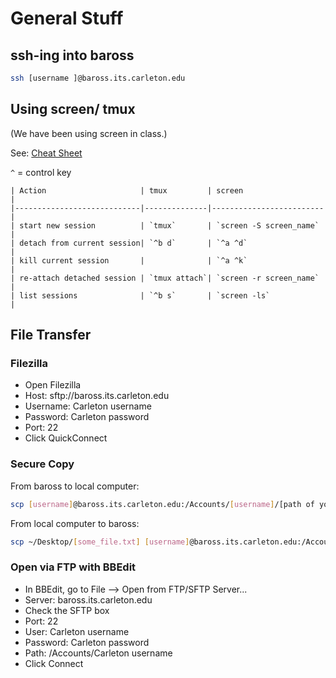 # General Stuff

## ssh-ing into baross

```bash
ssh [username ]@baross.its.carleton.edu
```


## Using screen/ tmux
(We have been using screen in class.)

See: [Cheat Sheet](http://www.dayid.org/comp/tm.html)

`^` = control key

```
| Action                     | tmux         | screen                  |
|----------------------------|--------------|-------------------------|
| start new session          | `tmux`       | `screen -S screen_name` |
| detach from current session| `^b d`       | `^a ^d`                 |
| kill current session       |              | `^a ^k`                 |
| re-attach detached session | `tmux attach`| `screen -r screen_name` |
| list sessions              | `^b s`       | `screen -ls`            |
```


## File Transfer

### Filezilla

- Open Filezilla
- Host: sftp://baross.its.carleton.edu
- Username: Carleton username
- Password: Carleton password
- Port: 22
- Click QuickConnect

### Secure Copy

From baross to local computer:

```bash
scp [username]@baross.its.carleton.edu:/Accounts/[username]/[path of your destination directory]/[some_file.txt] ~/Desktop
```

From local computer to baross:

```bash
scp ~/Desktop/[some_file.txt] [username]@baross.its.carleton.edu:/Accounts/[username]/[path of your destination directory]
```

### Open via FTP with BBEdit
- In BBEdit, go to File --> Open from FTP/SFTP Server...
- Server: baross.its.carleton.edu
- Check the SFTP box
- Port: 22
- User: Carleton username
- Password: Carleton password
- Path: /Accounts/Carleton username
- Click Connect
